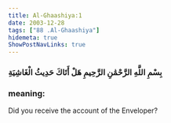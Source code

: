 ```yaml
---
title: Al-Ghaashiya:1
date: 2003-12-28
tags: ["88 .Al-Ghaashiya"]
hidemeta: true 
ShowPostNavLinks: true 
---
```

### بِسْمِ اللَّهِ الرَّحْمَٰنِ الرَّحِيمِ هَلْ أَتَاكَ حَدِيثُ الْغَاشِيَةِ
### meaning: 
Did you receive the account of the Enveloper?
